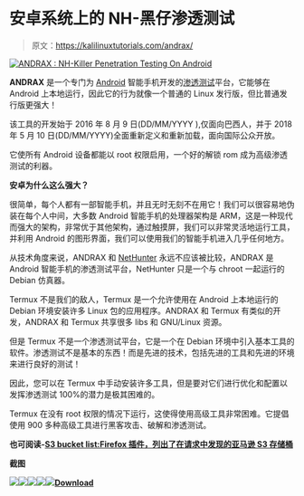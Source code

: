 # 安卓系统上的 NH-黑仔渗透测试

> 原文：<https://kalilinuxtutorials.com/andrax/>

[![ANDRAX : NH-Killer Penetration Testing On Android](img//fa05bb939b8b859195b1b7d7664430d3.png "ANDRAX : NH-Killer Penetration Testing On Android")](https://1.bp.blogspot.com/-4RCYIOrZWqc/XtSekR13TYI/AAAAAAAAGic/HFYo6W9iqOwaDK1_LwxuGf2D6EYIizjWACLcBGAsYHQ/s1600/ANDRAX%25281%2529.png)

**ANDRAX** 是一个专门为 [Android](https://www.kitploit.com/search/label/Android) 智能手机开发的[渗透测试](https://www.kitploit.com/search/label/Penetration%20Testing)平台，它能够在 Android 上本地运行，因此它的行为就像一个普通的 Linux 发行版，但比普通发行版更强大！

该工具的开发始于 2016 年 8 月 9 日(DD/MM/YYYY ),仅面向巴西人，并于 2018 年 5 月 10 日(DD/MM/YYYY)全面重新定义和重新加载，面向国际公众开放。

它使所有 Android 设备都能以 root 权限启用，一个好的解锁 rom 成为高级渗透测试的利器。

**安卓为什么这么强大？**

很简单，每个人都有一部智能手机，并且无时无刻不在用它！我们可以很容易地伪装在每个人中间，大多数 Android 智能手机的处理器架构是 ARM，这是一种现代而强大的架构，非常优于其他架构，通过触摸屏，我们可以非常灵活地运行工具，并利用 Android 的图形界面，我们可以使用我们的智能手机进入几乎任何地方。

从技术角度来说，ANDRAX 和 [NetHunter](https://en.wikipedia.org/wiki/NetHunter) 永远不应该被比较，ANDRAX 是 Android 智能手机的渗透测试平台，NetHunter 只是一个与 chroot 一起运行的 Debian 仿真器。

Termux 不是我们的敌人，Termux 是一个允许使用在 Android 上本地运行的 Debian 环境安装许多 Linux 包的应用程序。ANDRAX 和 Termux 有类似的开发，ANDRAX 和 Termux 共享很多 libs 和 GNU/Linux 资源。

但是 Termux 不是一个渗透测试平台，它是一个在 Debian 环境中引入基本工具的软件。渗透测试不是基本的东西！而是先进的技术，包括先进的工具和先进的环境来进行良好的测试！

因此，您可以在 Termux 中手动安装许多工具，但是要对它们进行优化和配置以发挥渗透测试 100%的潜力是极其困难的。

Termux 在没有 root 权限的情况下运行，这使得使用高级工具非常困难。它提倡使用 900 多种高级工具进行黑客攻击、破解和渗透测试。

**也可阅读-[S3 bucket list:Firefox 插件，列出了在请求中发现的亚马逊 S3 存储桶](https://kalilinuxtutorials.com/s3bucketlist/)**

**截图**

![](img//cbb3f299e92bf8f9e93e2bc2bcf2d426.png)![](img//f196f2f9b7608298382d7ee0e3cf8a91.png)![](img//4cf5e96e4b49e3f47102a648fd15b6f8.png)![](img//490d7b781427baf65ecf2331fc3c99be.png)![](img//888e61dea37579123d87da12e1559d24.png)[**Download**](https://andrax.thecrackertechnology.com/download)